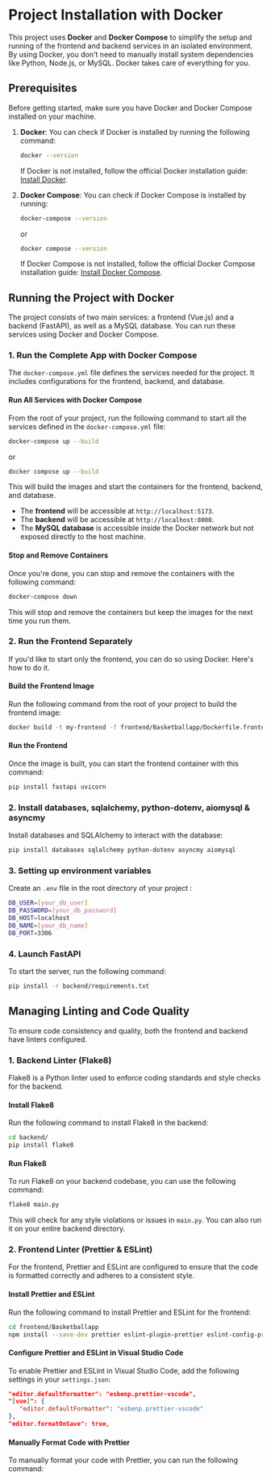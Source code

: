
# Project Installation with Docker

This project uses **Docker** and **Docker Compose** to simplify the setup and running of the frontend and backend services in an isolated environment. By using Docker, you don't need to manually install system dependencies like Python, Node.js, or MySQL. Docker takes care of everything for you.

## Prerequisites

Before getting started, make sure you have Docker and Docker Compose installed on your machine.

1. **Docker**: You can check if Docker is installed by running the following command:

   ```bash
   docker --version
   ```

   If Docker is not installed, follow the official Docker installation guide: [Install Docker](https://docs.docker.com/get-docker/).

2. **Docker Compose**: You can check if Docker Compose is installed by running:

   ```bash
   docker-compose --version
   ```
   or
   ```bash
   docker compose --version
   ```

   If Docker Compose is not installed, follow the official Docker Compose installation guide: [Install Docker Compose](https://docs.docker.com/compose/install/).

## Running the Project with Docker

The project consists of two main services: a frontend (Vue.js) and a backend (FastAPI), as well as a MySQL database. You can run these services using Docker and Docker Compose.

### 1. **Run the Complete App with Docker Compose**

The `docker-compose.yml` file defines the services needed for the project. It includes configurations for the frontend, backend, and database.

#### Run All Services with Docker Compose

From the root of your project, run the following command to start all the services defined in the `docker-compose.yml` file:

```bash
docker-compose up --build
```
or
```bash
docker compose up --build
```

This will build the images and start the containers for the frontend, backend, and database.

- The **frontend** will be accessible at `http://localhost:5173`.
- The **backend** will be accessible at `http://localhost:8000`.
- The **MySQL database** is accessible inside the Docker network but not exposed directly to the host machine.

#### Stop and Remove Containers

Once you're done, you can stop and remove the containers with the following command:

```bash
docker-compose down
```

This will stop and remove the containers but keep the images for the next time you run them.

### 2. **Run the Frontend Separately**

If you'd like to start only the frontend, you can do so using Docker. Here's how to do it.

#### Build the Frontend Image

Run the following command from the root of your project to build the frontend image:

```bash
docker build -t my-frontend -f frontend/Basketballapp/Dockerfile.frontend .
```

#### Run the Frontend

Once the image is built, you can start the frontend container with this command:

```bash
pip install fastapi uvicorn
```

### 2. **Install databases, sqlalchemy, python-dotenv, aiomysql & asyncmy**

Install databases and SQLAlchemy to interact with the database:

```bash
pip install databases sqlalchemy python-dotenv asyncmy aiomysql
```

### 3. **Setting up environment variables**

Create an `.env` file in the root directory of your project :

````bash
DB_USER=[your_db_user]
DB_PASSWORD=[your_db_password]
DB_HOST=localhost
DB_NAME=[your_db_name]
DB_PORT=3306
````



### 4. **Launch FastAPI**

To start the server, run the following command:

```bash
pip install -r backend/requirements.txt
```

## Managing Linting and Code Quality

To ensure code consistency and quality, both the frontend and backend have linters configured.

### 1. **Backend Linter (Flake8)**

Flake8 is a Python linter used to enforce coding standards and style checks for the backend.

#### Install Flake8

Run the following command to install Flake8 in the backend:

```bash
cd backend/
pip install flake8
```

#### Run Flake8

To run Flake8 on your backend codebase, you can use the following command:

```bash
flake8 main.py
```

This will check for any style violations or issues in `main.py`. You can also run it on your entire backend directory.

### 2. **Frontend Linter (Prettier & ESLint)**

For the frontend, Prettier and ESLint are configured to ensure that the code is formatted correctly and adheres to a consistent style.

#### Install Prettier and ESLint

Run the following command to install Prettier and ESLint for the frontend:

```bash
cd frontend/Basketballapp
npm install --save-dev prettier eslint-plugin-prettier eslint-config-prettier
```

#### Configure Prettier and ESLint in Visual Studio Code

To enable Prettier and ESLint in Visual Studio Code, add the following settings in your `settings.json`:

```json
"editor.defaultFormatter": "esbenp.prettier-vscode",
"[vue]": {
   "editor.defaultFormatter": "esbenp.prettier-vscode"
},
"editor.formatOnSave": true,
```

#### Manually Format Code with Prettier

To manually format your code with Prettier, you can run the following command:

```ba